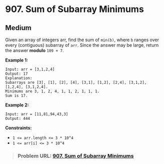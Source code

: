 # **907. Sum of Subarray Minimums**

## **Medium**

Given an array of integers arr, find the sum of `min(b)`, where `b` ranges over every (contiguous) subarray of `arr`. Since the answer may be large, return the answer **modulo** `109 + 7`.

**Example 1:**

```
Input: arr = [3,1,2,4]
Output: 17
Explanation:
Subarrays are [3], [1], [2], [4], [3,1], [1,2], [2,4], [3,1,2], [1,2,4], [3,1,2,4].
Minimums are 3, 1, 2, 4, 1, 1, 2, 1, 1, 1.
Sum is 17.
```

**Example 2:**

```
Input: arr = [11,81,94,43,3]
Output: 444
```

**Constraints:**

- `1 <= arr.length <= 3 * 10^4`
- `1 <= arr[i] <= 3 * 10^4`

> ### **Problem URL: [907. Sum of Subarray Minimums](https://leetcode.com/problems/sum-of-subarray-minimums/)**
